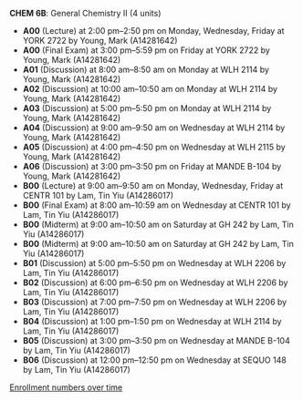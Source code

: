 **CHEM 6B**: General Chemistry II (4 units)

- **A00** (Lecture) at 2:00 pm–2:50 pm on Monday, Wednesday, Friday at YORK 2722 by Young, Mark (A14281642)
- **A00** (Final Exam) at 3:00 pm–5:59 pm on Friday at YORK 2722 by Young, Mark (A14281642)
- **A01** (Discussion) at 8:00 am–8:50 am on Monday at WLH 2114 by Young, Mark (A14281642)
- **A02** (Discussion) at 10:00 am–10:50 am on Monday at WLH 2114 by Young, Mark (A14281642)
- **A03** (Discussion) at 5:00 pm–5:50 pm on Monday at WLH 2114 by Young, Mark (A14281642)
- **A04** (Discussion) at 9:00 am–9:50 am on Wednesday at WLH 2114 by Young, Mark (A14281642)
- **A05** (Discussion) at 4:00 pm–4:50 pm on Wednesday at WLH 2115 by Young, Mark (A14281642)
- **A06** (Discussion) at 3:00 pm–3:50 pm on Friday at MANDE B-104 by Young, Mark (A14281642)
- **B00** (Lecture) at 9:00 am–9:50 am on Monday, Wednesday, Friday at CENTR 101 by Lam, Tin Yiu (A14286017)
- **B00** (Final Exam) at 8:00 am–10:59 am on Wednesday at CENTR 101 by Lam, Tin Yiu (A14286017)
- **B00** (Midterm) at 9:00 am–10:50 am on Saturday at GH 242 by Lam, Tin Yiu (A14286017)
- **B00** (Midterm) at 9:00 am–10:50 am on Saturday at GH 242 by Lam, Tin Yiu (A14286017)
- **B01** (Discussion) at 5:00 pm–5:50 pm on Wednesday at WLH 2206 by Lam, Tin Yiu (A14286017)
- **B02** (Discussion) at 6:00 pm–6:50 pm on Wednesday at WLH 2206 by Lam, Tin Yiu (A14286017)
- **B03** (Discussion) at 7:00 pm–7:50 pm on Wednesday at WLH 2206 by Lam, Tin Yiu (A14286017)
- **B04** (Discussion) at 1:00 pm–1:50 pm on Wednesday at WLH 2114 by Lam, Tin Yiu (A14286017)
- **B05** (Discussion) at 3:00 pm–3:50 pm on Wednesday at MANDE B-104 by Lam, Tin Yiu (A14286017)
- **B06** (Discussion) at 12:00 pm–12:50 pm on Wednesday at SEQUO 148 by Lam, Tin Yiu (A14286017)

[Enrollment numbers over time](./CHEM6B.tsv)
